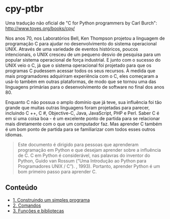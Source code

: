 # cpy-ptbr
Uma tradução não oficial de  "C for Python programmers  by Carl Burch": http://www.toves.org/books/cpy/


Nos anos 70, nos Laboratórios Bell, Ken Thompson projetou a linguagem de programação C para ajudar no desenvolvimento do sistema operacional UNIX. Através de uma variedade de eventos históricos, poucos intencionais, o UNIX cresceu de um pequeno desvio de pesquisa para um popular sistema operacional de força industrial. E junto com o sucesso do UNIX veio o C, já que o sistema operacional foi projetado para que os programas C pudessem acessar todos os seus recursos. À medida que mais programadores adquiriram experiência com o C, eles começaram a usá-lo também em outras plataformas, de modo que se tornou uma das linguagens primárias para o desenvolvimento de software no final dos anos 80.

Enquanto C não possua o amplo domínio que já teve, sua influência foi tão grande que muitas outras linguagens foram projetadas para parecer, incluindo C ++, C #, Objective-C, Java, JavaScript, PHP e Perl. Saber C é em si uma coisa boa - é um excelente ponto de partida para se relacionar mais diretamente com o que um computador faz. Mas aprender C também é um bom ponto de partida para se familiarizar com todos esses outros idiomas.

> Este documento é dirigido para pessoas que aprenderam programação em Python e que desejam aprender sobre a influência de C. C em Python é considerável, nas palavras do inventor do Python, Guido van Rossum (“Uma Introdução ao Python para Programadores UNIX / C”). , 1993). Portanto, aprender Python é um bom primeiro passo para aprender C.

## Conteúdo

* [1. Construindo um simples programa](cap01.md)
* [2. Comandos](cap02.md)
* [3. Funções e bibliotecas](cap03.md)






